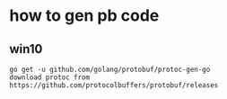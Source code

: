 # how to gen pb code

## win10

```
go get -u github.com/golang/protobuf/protoc-gen-go
download protoc from https://github.com/protocolbuffers/protobuf/releases

```
